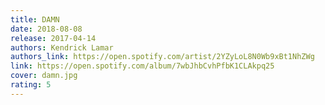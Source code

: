 ```yaml
---
title: DAMN
date: 2018-08-08
release: 2017-04-14
authors: Kendrick Lamar
authors_link: https://open.spotify.com/artist/2YZyLoL8N0Wb9xBt1NhZWg
link: https://open.spotify.com/album/7wbJhbCvhPfbK1CLAkpq25
cover: damn.jpg
rating: 5
---
```

